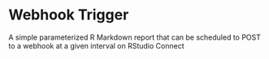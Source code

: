 # Webhook Trigger

A simple parameterized R Markdown report that can be scheduled to POST to a
webhook at a given interval on RStudio Connect
